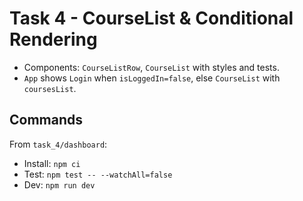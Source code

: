 # Task 4 - CourseList & Conditional Rendering

- Components: `CourseListRow`, `CourseList` with styles and tests.
- `App` shows `Login` when `isLoggedIn=false`, else `CourseList` with `coursesList`.

## Commands

From `task_4/dashboard`:

- Install: `npm ci`
- Test: `npm test -- --watchAll=false`
- Dev: `npm run dev`
